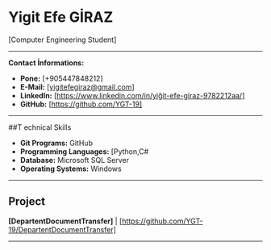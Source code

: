 # Yigit Efe GİRAZ

[Computer Engineering Student]

---

**Contact İnformations:**
* **Pone:** [+905447848212]
* **E-Mail:** [yigitefegiraz@gmail.com]
* **LinkedIn:** [https://www.linkedin.com/in/yiğit-efe-giraz-9782212aa/]
* **GitHub:** [https://github.com/YGT-19]

---

##T echnical Skills

* **Git Programs:** GitHub
* **Programming Languages:** [Python,C#
* **Database:** Microsoft SQL Server
* **Operating Systems:** Windows

---

## Project

**[DepartentDocumentTransfer]** | [https://github.com/YGT-19/DepartentDocumentTransfer]

---

